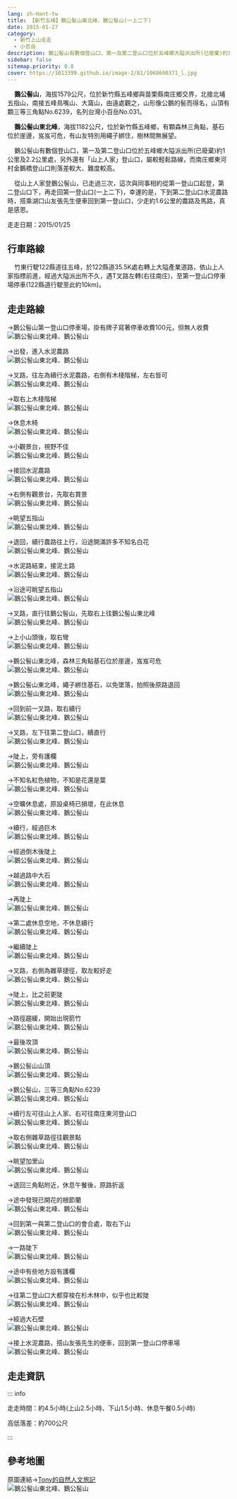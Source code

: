 ```yaml
---
lang: zh-Hant-tw
title: 【新竹五峰】鵝公髻山東北峰、鵝公髻山(一上二下)
date: 2015-01-27
category: 
  - 新竹上山走走
  - 小百岳
description: 鵝公髻山有數個登山口，第一及第二登山口位於五峰鄉大隘派出所(已廢棄)約1公里及2.2公里處，另外還有「山上人家」登山口，屬較輕鬆路線，而南庄鄉東河村金鵝橋登山口則落差較大、難度較高。從山上人家登鵝公髻山，已走過三次，這次與同事相約從第一登山口起登，第二登山口下，再走回第一登山口(一上二下)。
sidebar: false
sitemap.priority: 0.8
cover: https://1013399.github.io/image-2/81/1068690371_l.jpg
---
```


    **鵝公髻山**，海拔1579公尺，位於新竹縣五峰鄉與苗栗縣南庄鄉交界，北接北埔五指山，南接五峰鳥嘴山、大窩山，由遠處觀之，山形像公鵝的髻而得名，山頂有顆三等三角點No.6239，名列台灣小百岳No.031。  

    **鵝公髻山東北峰**，海拔1182公尺，位於新竹縣五峰鄉，有顆森林三角點，基石位於崖邊，岌岌可危，有山友特別用繩子綁住，樹林間無展望。  

<!-- more -->

    鵝公髻山有數個登山口，第一及第二登山口位於五峰鄉大隘派出所(已廢棄)約1公里及2.2公里處，另外還有「山上人家」登山口，屬較輕鬆路線，而南庄鄉東河村金鵝橋登山口則落差較大、難度較高。  

    從山上人家登鵝公髻山，已走過三次，這次與同事相約從第一登山口起登，第二登山口下，再走回第一登山口(一上二下)，幸運的是，下到第二登山口水泥農路時，搭乘湖口山友張先生便車回到第一登山口，少走約1.6公里的農路及馬路，真是感恩。

走走日期：2015/01/25

## 行車路線
    竹東行駛122縣道往五峰，於122縣道35.5K處右轉上大隘產業道路，依山上人家指標前進，經過大隘派出所不久，遇T叉路左轉(右往南庄)，至第一登山口停車場停車(122縣道行駛至此約10km)。

## 走走路線
→鵝公髻山第一登山口停車場，掛有牌子寫著停車收費100元，但無人收費  
![鵝公髻山東北峰、鵝公髻山](https://1013399.github.io/image-2/81/1068694593_l.jpg)

→出發，進入水泥農路  
![鵝公髻山東北峰、鵝公髻山](https://1013399.github.io/image-2/81/1068693619_l.jpg)

→叉路，往左為續行水泥農路，右側有木棧階梯，左右皆可  
![鵝公髻山東北峰、鵝公髻山](https://1013399.github.io/image-2/81/1068690929_l.jpg)

→取右上木棧階梯  
![鵝公髻山東北峰、鵝公髻山](https://1013399.github.io/image-2/81/1068692011_l.jpg)

→休息木椅  
![鵝公髻山東北峰、鵝公髻山](https://1013399.github.io/image-2/81/1068690527_l.jpg)

→小觀景台，視野不佳  
![鵝公髻山東北峰、鵝公髻山](https://1013399.github.io/image-2/81/1068692012_l.jpg)

→接回水泥農路  
![鵝公髻山東北峰、鵝公髻山](https://1013399.github.io/image-2/81/1068693232_l.jpg)

→右側有觀景台，先取右賞景  
![鵝公髻山東北峰、鵝公髻山](https://1013399.github.io/image-2/81/1068693233_l.jpg)

→眺望五指山  
![鵝公髻山東北峰、鵝公髻山](https://1013399.github.io/image-2/81/1068692815_l.jpg)

→退回，續行農路往上行，沿途開滿許多不知名白花  
![鵝公髻山東北峰、鵝公髻山](https://1013399.github.io/image-2/81/1068692120_l.jpg)

→水泥路結束，接泥土路  
![鵝公髻山東北峰、鵝公髻山](https://1013399.github.io/image-2/81/1068692817_l.jpg)

→沿途可眺望五指山  
![鵝公髻山東北峰、鵝公髻山](https://1013399.github.io/image-2/81/1068690371_l.jpg)

→叉路，直行往鵝公髻山，先取右上往鵝公髻山東北峰  
![鵝公髻山東北峰、鵝公髻山](https://1013399.github.io/image-2/81/1068693236_l.jpg)

→上小山頭後，取右彎  
![鵝公髻山東北峰、鵝公髻山](https://1013399.github.io/image-2/81/1068691532_l.jpg)

→鵝公髻山東北峰，森林三角點基石位於崖邊，岌岌可危  
![鵝公髻山東北峰、鵝公髻山](https://1013399.github.io/image-2/81/1068692601_l.jpg)

→鵝公髻山東北峰，繩子綁住基石，以免墜落，拍照後原路退回  
![鵝公髻山東北峰、鵝公髻山](https://1013399.github.io/image-2/81/1068691157_l.jpg)

→回到前一叉路，取右續行  
![鵝公髻山東北峰、鵝公髻山](https://1013399.github.io/image-2/81/1068693049_l.jpg)

→叉路，左下往第二登山口，續直行  
![鵝公髻山東北峰、鵝公髻山](https://1013399.github.io/image-2/81/1068692017_l.jpg)

→陡上，旁有護欄  
![鵝公髻山東北峰、鵝公髻山](https://1013399.github.io/image-2/81/1068692821_l.jpg)

→不知名紅色植物，不知是花還是葉  
![鵝公髻山東北峰、鵝公髻山](https://1013399.github.io/image-2/81/1068693050_l.jpg)

→空曠休息處，原設桌椅已損壞，在此休息  
![鵝公髻山東北峰、鵝公髻山](https://1013399.github.io/image-2/81/1068693834_l.jpg)

→續行，經過巨木  
![鵝公髻山東北峰、鵝公髻山](https://1013399.github.io/image-2/81/1068692603_l.jpg)

→經過倒木後陡上  
![鵝公髻山東北峰、鵝公髻山](https://1013399.github.io/image-2/81/1068691535_l.jpg)

→越過路中大石  
![鵝公髻山東北峰、鵝公髻山](https://1013399.github.io/image-2/81/1068691162_l.jpg)

→再陡上  
![鵝公髻山東北峰、鵝公髻山](https://1013399.github.io/image-2/81/1068691537_l.jpg)

→第二處休息空地，不休息續行  
![鵝公髻山東北峰、鵝公髻山](https://1013399.github.io/image-2/81/1068693836_l.jpg)

→繼續陡上  
![鵝公髻山東北峰、鵝公髻山](https://1013399.github.io/image-2/81/1068692604_l.jpg)

→叉路，右側為雜草捷徑，取左較好走  
![鵝公髻山東北峰、鵝公髻山](https://1013399.github.io/image-2/81/1068694510_l.jpg)

→陡上，比之前更陡  
![鵝公髻山東北峰、鵝公髻山](https://1013399.github.io/image-2/81/1068692124_l.jpg)

→路徑趨緩，開始出現箭竹  
![鵝公髻山東北峰、鵝公髻山](https://1013399.github.io/image-2/81/1068690536_l.jpg)

→最後攻頂  
![鵝公髻山東北峰、鵝公髻山](https://1013399.github.io/image-2/81/1068693244_l.jpg)

→鵝公髻山山頂  
![鵝公髻山東北峰、鵝公髻山](https://1013399.github.io/image-2/81/1068692607_l.jpg)

→鵝公髻山，三等三角點No.6239  
![鵝公髻山東北峰、鵝公髻山](https://1013399.github.io/image-2/81/1068693051_l.jpg)

→續行左可往山上人家、右可往南庄東河登山口  
![鵝公髻山東北峰、鵝公髻山](https://1013399.github.io/image-2/81/1068690939_l.jpg)

→取右側雜草路徑往觀景點  
![鵝公髻山東北峰、鵝公髻山](https://1013399.github.io/image-2/81/1068692609_l.jpg)

→眺望加里山  
![鵝公髻山東北峰、鵝公髻山](https://1013399.github.io/image-2/81/1068693840_l.jpg)

→退回三角點附近，休息午餐後，原路折返

→途中發現已開花的根節蘭  
![鵝公髻山東北峰、鵝公髻山](https://1013399.github.io/image-2/81/1068694610_l.jpg)

→回到第一與第二登山口的會合處，取右下山  
![鵝公髻山東北峰、鵝公髻山](https://1013399.github.io/image-2/81/1068692436_l.jpg)

→一路陡下  
![鵝公髻山東北峰、鵝公髻山](https://1013399.github.io/image-2/81/1068694511_l.jpg)

→途中有些地方設有護欄  
![鵝公髻山東北峰、鵝公髻山](https://1013399.github.io/image-2/81/1068692823_l.jpg)

→往第二登山口大都穿梭在杉木林中，似乎也比較陡  
![鵝公髻山東北峰、鵝公髻山](https://1013399.github.io/image-2/81/1068692021_l.jpg)

→經過大石壁  
![鵝公髻山東北峰、鵝公髻山](https://1013399.github.io/image-2/81/1068691540_l.jpg)

→接上水泥農路，搭山友張先生的便車，回到第一登山口停車場  
![鵝公髻山東北峰、鵝公髻山](https://1013399.github.io/image-2/81/1068693841_l.jpg)


## 走走資訊

::: info

走走時間：約4.5小時(上山2.5小時、下山1.5小時、休息午餐0.5小時)

高低落差：約700公尺

:::

## 參考地圖 
原圖連結→[Tony的自然人文旅記](http://www.tonyhuang39.com/tony0638/tony0638.html)  
![鵝公髻山東北峰、鵝公髻山](https://1013399.github.io/image-2/81/1068691541_l.jpg)